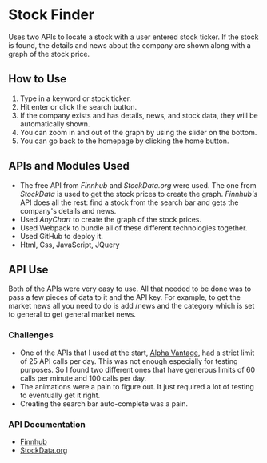 # Stock Finder
Uses two APIs to locate a stock with a user entered stock ticker. If the stock is found, the details and news about the company are shown along with a graph of the stock price.

## How to Use
1. Type in a keyword or stock ticker.
2. Hit enter or click the search button.
3. If the company exists and has details, news, and stock data, they will be automatically shown.
4. You can zoom in and out of the graph by using the slider on the bottom.
5. You can go back to the homepage by clicking the home button.

## APIs and Modules Used
- The free API from _Finnhub_ and _StockData.org_ were used. The one from _StockData_ is used to get the stock prices to create the graph. _Finnhub's_ API does all the rest: find a stock from the search bar and gets the company's details and news.
- Used _AnyChart_ to create the graph of the stock prices.
- Used Webpack to bundle all of these different technologies together.
- Used GitHub to deploy it.
- Html, Css, JavaScript, JQuery

## API Use
Both of the APIs were very easy to use. All that needed to be done was to pass a few pieces of data to it and the API key. For example, to get the market news all you need to do is add /news and the category which is set to general to get general market news.

### Challenges
- One of the APIs that I used at the start, [Alpha Vantage](https://www.alphavantage.co/documentation/), had a strict limit of 25 API calls per day. This was not enough especially for testing purposes. So I found two different ones that have generous limits of 60 calls per minute and 100 calls per day.
- The animations were a pain to figure out. It just required a lot of testing to eventually get it right.
- Creating the search bar auto-complete was a pain. 

### API Documentation
- [Finnhub](https://finnhub.io/docs/api)
- [StockData.org](https://www.stockdata.org/documentation)